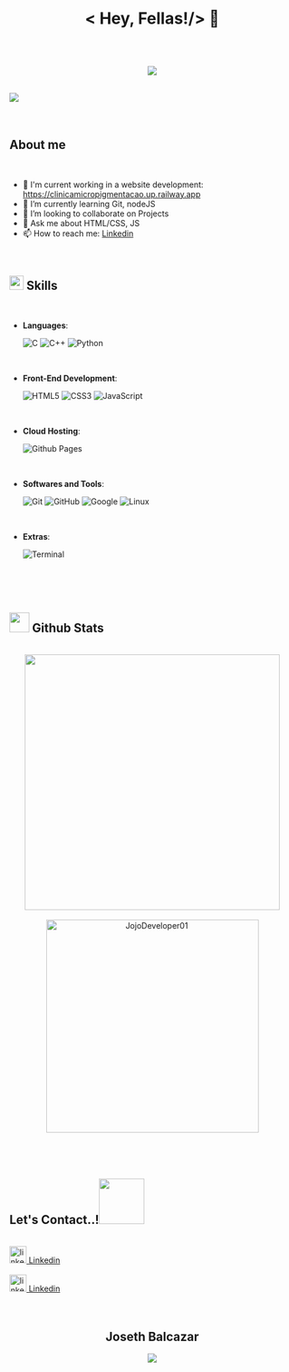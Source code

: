 <!--
**JojoDeveloper01/JojoDeveloper01** is a ✨ _special_ ✨ repository because its `README.md` (this file) appears on your GitHub profile.

 JojoDeveloper01 
-->

<br><br>
<h1 align="center"><b>< Hey, Fellas!/> 👾</b></h1><br><br>
<p align="center">
  <a href="https://github.com/JojoDeveloper01"><img src="https://readme-typing-svg.demolab.com?font=Time+New+Roman&weight=500&size=50&color=11B650&background=0A0C15&center=true&vCenter=true&random=false&width=1000&height=150&lines=Joseth+Balcazar;Lover+Of+New +Learning;Website+Developer;Self-taught"></a>
</p>
<br>
<img src="https://user-images.githubusercontent.com/73097560/115834477-dbab4500-a447-11eb-908a-139a6edaec5c.gif"><br><br>
<br>

## **About me**

<br>

- 🔭 I'm current working in a website development: <a href='https://clinicamicropigmentacao.up.railway.app'>https://clinicamicropigmentacao.up.railway.app</a>
- 🌱 I’m currently learning Git, nodeJS
- 👯 I’m looking to collaborate on Projects
- 💬 Ask me about HTML/CSS, JS
- 📫 How to reach me: <a href="https://www.linkedin.com/in/joseth-balcazar-3bb450298/">Linkedin</a>

<br>

## <img src="https://media2.giphy.com/media/QssGEmpkyEOhBCb7e1/giphy.gif?cid=ecf05e47a0n3gi1bfqntqmob8g9aid1oyj2wr3ds3mg700bl&rid=giphy.gif" width ="25"><b> Skills</b>
<br>
<p align="center">

- **Languages**:
    
    ![C](https://img.shields.io/badge/C%20-%232370ED.svg?style=for-the-badge&logo=c&logoColor=white)
    ![C++](https://img.shields.io/badge/C++%20-%2300599C.svg?style=for-the-badge&logo=c%2B%2B&logoColor=white)
    ![Python](https://img.shields.io/badge/Python%20-%2314354C.svg?style=for-the-badge&logo=python&logoColor=white)

<br>   
    
- **Front-End Development**:

   ![HTML5](https://img.shields.io/badge/HTML5%20-%23E34F26.svg?style=for-the-badge&logo=html5&logoColor=white)
   ![CSS3](https://img.shields.io/badge/CSS%20-%231572B6.svg?style=for-the-badge&logo=css3&logoColor=white)
   ![JavaScript](https://img.shields.io/badge/JavaScript%20-%23F7DF1E.svg?style=for-the-badge&logo=javascript&logoColor=black)

<br>

- **Cloud Hosting**:

    ![Github Pages](https://img.shields.io/badge/GitHub%20Pages-%23327FC7.svg?style=for-the-badge&logo=github&logoColor=white)
    
<br>

- **Softwares and Tools**:

    ![Git](https://img.shields.io/badge/git-%23F05033.svg?style=for-the-badge&logo=git&logoColor=white)
    ![GitHub](https://img.shields.io/badge/github-%23121011.svg?style=for-the-badge&logo=github&logoColor=white)
    ![Google](https://img.shields.io/badge/google-%234285F4.svg?style=for-the-badge&logo=google&logoColor=white)
    ![Linux](https://img.shields.io/badge/Linux-FCC624?style=for-the-badge&logo=linux&logoColor=black) 

<br>

- **Extras**:

    ![Terminal](https://img.shields.io/badge/Terminal-%23054020?style=for-the-badge&logo=gnu-bash&logoColor=white)  


</p>
<br><br><br>

## <img src="https://media.giphy.com/media/iY8CRBdQXODJSCERIr/giphy.gif" width="35"><b> Github Stats </b>
<br>

<div align="center">

<a href="https://github.com/JojoDeveloper01/">
  <img src="https://github-readme-stats.vercel.app/api?username=JojoDeveloper01&include_all_commits=true&count_private=true&show_icons=true&line_height=20&title_color=7A7ADB&icon_color=2234AE&text_color=D3D3D3&bg_color=0,000000,130F40" width="450"/>
   <br><br>
  <img src="https://github-readme-stats.vercel.app/api/top-langs?username=JojoDeveloper01&show_icons=true&locale=en&layout=compact&line_height=20&title_color=7A7ADB&icon_color=2234AE&text_color=D3D3D3&bg_color=0,000000,130F40" width="375"  alt="JojoDeveloper01"/>
</a>
</div>

<br>
<br>
<br>

## <b> Let's Contact..!</b><img src="https://github.com/JojoDeveloper01/JojoDeveloper01/raw/main/assets/mdImages/handshake.gif" width ="80">
<div align='left'>
<br>
<a href="https://www.linkedin.com/in/joseth-balcazar-3bb450298/" target="_blank">
<img src="https://raw.githubusercontent.com/gauravghongde/social-icons/master/PNG/Color/LinkedIN.png" alt="linkedin" width="30" heigth="30"></>
<span>Linkedin</span>
</a>

<br>
<br>
<a href="https://www.linkedin.com/in/joseth-balcazar-3bb450298/ target="_blank">
<img src="https://raw.githubusercontent.com/gauravghongde/social-icons/master/PNG/Color/LinkedIN.png" alt="linkedin" width="30" heigth="30"></>
<span>Linkedin</span>
</a>
	
</div>

<div align='center'>
<br><br>

## <b>Joseth Balcazar</b>
<img src="https://user-images.githubusercontent.com/73097560/115834477-dbab4500-a447-11eb-908a-139a6edaec5c.gif">
</div>
